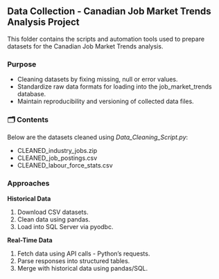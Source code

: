 ## Data Collection - Canadian Job Market Trends Analysis Project

This folder contains the scripts and automation tools used to prepare datasets for the Canadian Job Market Trends analysis.

### Purpose

- Cleaning datasets by fixing missing, null or error values.
- Standardize raw data formats for loading into the job_market_trends database.
- Maintain reproducibility and versioning of collected data files.

### 🗂️ Contents

Below are the datasets cleaned using *Data_Cleaning_Script.py*:

- CLEANED_industry_jobs.zip
- CLEANED_job_postings.csv
- CLEANED_labour_force_stats.csv

### Approaches

**Historical Data**
1. Download CSV datasets.
2. Clean data using pandas.
3. Load into SQL Server via pyodbc.

**Real-Time Data**
1. Fetch data using API calls - Python’s requests.
2. Parse responses into structured tables.
3. Merge with historical data using pandas/SQL.
